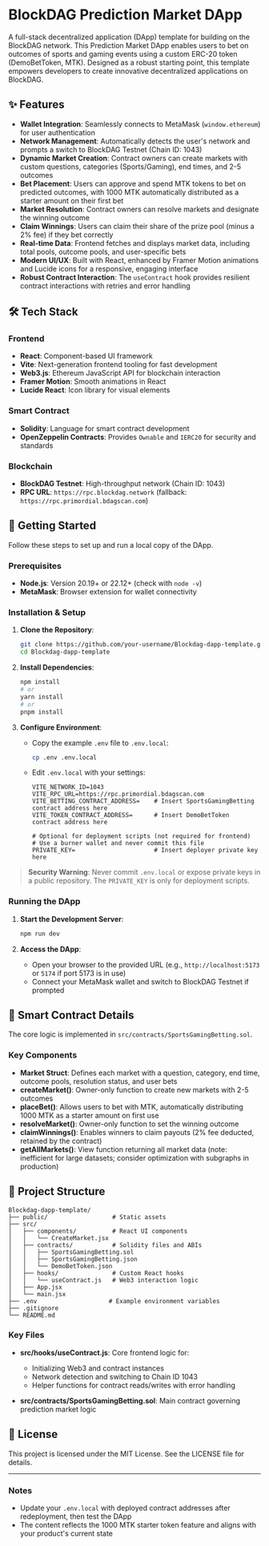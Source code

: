 # BlockDAG Prediction Market DApp

A full-stack decentralized application (DApp) template for building on the BlockDAG network. This Prediction Market DApp enables users to bet on outcomes of sports and gaming events using a custom ERC-20 token (DemoBetToken, MTK). Designed as a robust starting point, this template empowers developers to create innovative decentralized applications on BlockDAG.

## ✨ Features

- **Wallet Integration**: Seamlessly connects to MetaMask (`window.ethereum`) for user authentication
- **Network Management**: Automatically detects the user's network and prompts a switch to BlockDAG Testnet (Chain ID: 1043)
- **Dynamic Market Creation**: Contract owners can create markets with custom questions, categories (Sports/Gaming), end times, and 2-5 outcomes
- **Bet Placement**: Users can approve and spend MTK tokens to bet on predicted outcomes, with 1000 MTK automatically distributed as a starter amount on their first bet
- **Market Resolution**: Contract owners can resolve markets and designate the winning outcome
- **Claim Winnings**: Users can claim their share of the prize pool (minus a 2% fee) if they bet correctly
- **Real-time Data**: Frontend fetches and displays market data, including total pools, outcome pools, and user-specific bets
- **Modern UI/UX**: Built with React, enhanced by Framer Motion animations and Lucide icons for a responsive, engaging interface
- **Robust Contract Interaction**: The `useContract` hook provides resilient contract interactions with retries and error handling

## 🛠️ Tech Stack

### Frontend
- **React**: Component-based UI framework
- **Vite**: Next-generation frontend tooling for fast development
- **Web3.js**: Ethereum JavaScript API for blockchain interaction
- **Framer Motion**: Smooth animations in React
- **Lucide React**: Icon library for visual elements

### Smart Contract
- **Solidity**: Language for smart contract development
- **OpenZeppelin Contracts**: Provides `Ownable` and `IERC20` for security and standards

### Blockchain
- **BlockDAG Testnet**: High-throughput network (Chain ID: 1043)
- **RPC URL**: `https://rpc.blockdag.network` (fallback: `https://rpc.primordial.bdagscan.com`)

## 🚀 Getting Started

Follow these steps to set up and run a local copy of the DApp.

### Prerequisites
- **Node.js**: Version 20.19+ or 22.12+ (check with `node -v`)
- **MetaMask**: Browser extension for wallet connectivity

### Installation & Setup

1. **Clone the Repository**:
   ```bash
   git clone https://github.com/your-username/Blockdag-dapp-template.git
   cd Blockdag-dapp-template
   ```

2. **Install Dependencies**:
   ```bash
   npm install
   # or
   yarn install
   # or
   pnpm install
   ```

3. **Configure Environment**:
    - Copy the example `.env` file to `.env.local`:
      ```bash
      cp .env .env.local
      ```
    - Edit `.env.local` with your settings:
      ```
      VITE_NETWORK_ID=1043
      VITE_RPC_URL=https://rpc.primordial.bdagscan.com
      VITE_BETTING_CONTRACT_ADDRESS=    # Insert SportsGamingBetting contract address here
      VITE_TOKEN_CONTRACT_ADDRESS=      # Insert DemoBetToken contract address here
      
      # Optional for deployment scripts (not required for frontend)
      # Use a burner wallet and never commit this file
      PRIVATE_KEY=                      # Insert deployer private key here
      ```

> **Security Warning**: Never commit `.env.local` or expose private keys in a public repository. The `PRIVATE_KEY` is only for deployment scripts.

### Running the DApp

1. **Start the Development Server**:
   ```bash
   npm run dev
   ```

2. **Access the DApp**:
    - Open your browser to the provided URL (e.g., `http://localhost:5173` or `5174` if port 5173 is in use)
    - Connect your MetaMask wallet and switch to BlockDAG Testnet if prompted

## 📝 Smart Contract Details

The core logic is implemented in `src/contracts/SportsGamingBetting.sol`.

### Key Components

- **Market Struct**: Defines each market with a question, category, end time, outcome pools, resolution status, and user bets
- **createMarket()**: Owner-only function to create new markets with 2-5 outcomes
- **placeBet()**: Allows users to bet with MTK, automatically distributing 1000 MTK as a starter amount on first use
- **resolveMarket()**: Owner-only function to set the winning outcome
- **claimWinnings()**: Enables winners to claim payouts (2% fee deducted, retained by the contract)
- **getAllMarkets()**: View function returning all market data (note: inefficient for large datasets; consider optimization with subgraphs in production)

## 📁 Project Structure

```
Blockdag-dapp-template/
├── public/                  # Static assets
├── src/
│   ├── components/          # React UI components
│   │   └── CreateMarket.jsx
│   ├── contracts/           # Solidity files and ABIs
│   │   ├── SportsGamingBetting.sol
│   │   ├── SportsGamingBetting.json
│   │   └── DemoBetToken.json
│   ├── hooks/               # Custom React hooks
│   │   └── useContract.js   # Web3 interaction logic
│   ├── App.jsx
│   └── main.jsx
├── .env                    # Example environment variables
├── .gitignore
└── README.md
```

### Key Files

- **src/hooks/useContract.js**: Core frontend logic for:
    - Initializing Web3 and contract instances
    - Network detection and switching to Chain ID 1043
    - Helper functions for contract reads/writes with error handling

- **src/contracts/SportsGamingBetting.sol**: Main contract governing prediction market logic

## 📜 License

This project is licensed under the MIT License. See the LICENSE file for details.

---

### Notes
- Update your `.env.local` with deployed contract addresses after redeployment, then test the DApp
- The content reflects the 1000 MTK starter token feature and aligns with your product's current state